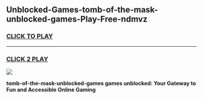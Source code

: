 
## Unblocked-Games-tomb-of-the-mask-unblocked-games-Play-Free-ndmvz
<h3>
<a href="https://premium76.site?title=tomb-of-the-mask-unblocked-games&ref=10A">CLICK TO PLAY</a></h3>
<hr>

<h3>
<a href="https://premium76.site?title=tomb-of-the-mask-unblocked-games&ref=10A">CLICK 2 PLAY</a>
  
</h3>

<a href="https://premium76.site?title=tomb-of-the-mask-unblocked-games&ref=10A"><img src="https://clearcache.store/games.png"></a>


**tomb-of-the-mask-unblocked-games games unblocked: Your Gateway to Fun and Accessible Online Gaming**
